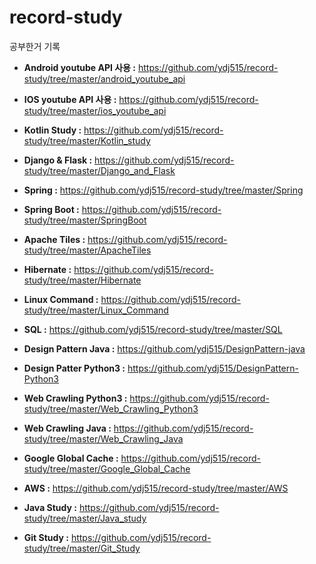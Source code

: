 # record-study

공부한거 기록

- **Android youtube API 사용 :** https://github.com/ydj515/record-study/tree/master/android_youtube_api

- **IOS youtube API 사용 :** https://github.com/ydj515/record-study/tree/master/ios_youtube_api

- **Kotlin Study :** https://github.com/ydj515/record-study/tree/master/Kotlin_study

- **Django & Flask :** https://github.com/ydj515/record-study/tree/master/Django_and_Flask

- **Spring :** https://github.com/ydj515/record-study/tree/master/Spring

- **Spring Boot :** https://github.com/ydj515/record-study/tree/master/SpringBoot

- **Apache Tiles :** https://github.com/ydj515/record-study/tree/master/ApacheTiles

- **Hibernate :** https://github.com/ydj515/record-study/tree/master/Hibernate

- **Linux Command :** https://github.com/ydj515/record-study/tree/master/Linux_Command

- **SQL :** https://github.com/ydj515/record-study/tree/master/SQL

- **Design Pattern Java :** https://github.com/ydj515/DesignPattern-java

- **Design Patter Python3 :** https://github.com/ydj515/DesignPattern-Python3

- **Web Crawling Python3 :** https://github.com/ydj515/record-study/tree/master/Web_Crawling_Python3

- **Web Crawling Java :** https://github.com/ydj515/record-study/tree/master/Web_Crawling_Java

- **Google Global Cache :** https://github.com/ydj515/record-study/tree/master/Google_Global_Cache

- **AWS :** https://github.com/ydj515/record-study/tree/master/AWS

- **Java Study :** https://github.com/ydj515/record-study/tree/master/Java_study

- **Git Study :** https://github.com/ydj515/record-study/tree/master/Git_Study
